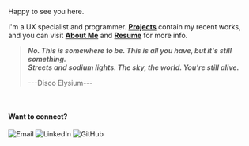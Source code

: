 Happy to see you here.

I'm a UX specialist and programmer. **[Projects](projects.html)** contain my recent works, \
and you can visit **[About Me](about.html)** and **<a
                href="documents/Minh_Tran_Resume.pdf"
                target="_blank"
                >Resume</a
              >** for more info.

> _**No. This is somewhere to be. This is all you have, but it's still something.\
> Streets and sodium lights. The sky, the world. You're still alive.**_
>
> ---Disco Elysium---

<br>

#### Want to connect?

<div>
    <a href="mailto:mn_tran1216@gmail.com" target="_blank" style="text-decoration:none;">
        <img src="https://img.shields.io/badge/Email-FFFFFF?style=for-the-badge&logo=gmail&logoColor=black" alt="Email">
    </a>
    <a href="https://www.linkedin.com/in/mn-tran" target="_blank" style="text-decoration:none;">
        <img src="https://img.shields.io/badge/LinkedIn-FFFFFF?style=for-the-badge&logo=linkedin&logoColor=black" alt="LinkedIn">
    </a>
    <a href="https://github.com/MinhTran12" target="_blank" style="text-decoration:none;">
        <img src="https://img.shields.io/badge/GitHub-FFFFFF?style=for-the-badge&logo=github&logoColor=black" alt="GitHub">
    </a>
</div>

